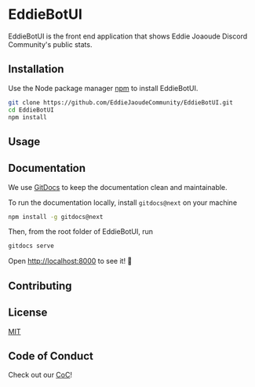 # EddieBotUI

EddieBotUI is the front end application that shows Eddie Joaoude Discord Community's public stats.

## Installation

Use the Node package manager [npm](https://www.npmjs.com/) to install EddieBotUI.

```bash
git clone https://github.com/EddieJaoudeCommunity/EddieBotUI.git
cd EddieBotUI
npm install
```

## Usage

## Documentation

We use [GitDocs](https://gitdocs.netlify.app/) to keep the documentation clean and maintainable.

To run the documentation locally, install `gitdocs@next` on your machine

```bash
npm install -g gitdocs@next
```

Then, from the root folder of EddieBotUI, run

```bash
gitdocs serve
```

Open [http://localhost:8000](http://localhost:8000) to see it! :tada:

## Contributing

## License

[MIT](./LICENSE)

## Code of Conduct

Check out our [CoC](./CODE_OF_CONDUCT.md)!

